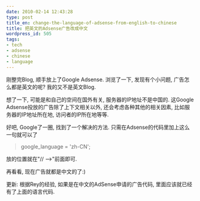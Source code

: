 ```yaml
---
date: 2010-02-14 12:43:28
type: post
title_en: change-the-language-of-adsense-from-english-to-chinese
title: 把英文的Adsense广告改成中文
wordpress_id: 505
tags:
- tech
- adsense
- chinese
- language
---
```


刚整完Blog, 顺手放上了Google Adsense. 浏览了一下, 发现有个小问题, 广告怎么都是英文的呢? 我的又不是英文Blog.

想了一下, 可能是和自己的空间在国外有关, 服务器的IP地址不是中国的. 这Google Adsense投放的广告除了上下文相关以外, 还会考虑各种其他的相关因素, 比如服务器的IP地址所在地, 访问者的IP所在地等等.

好吧, Google了一圈, 找到了一个解决的方法. 只需在Adsense的代码里加上这么一句就可以了

> google_language = 'zh-CN';

放的位置就在"// -->"前面即可.

再看看, 现在广告就都是中文的了:)

更新: 根据Rey的经验, 如果是在中文的AdSense申请的广告代码, 里面应该就已经有了上面的语言代码.
